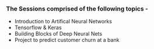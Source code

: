 
### The Sessions comprised of the following topics -

- Introduction to Artifical Neural Networks
- Tensorflow & Keras
- Building Blocks of Deep Neural Nets
- Project to predict customer churn at a bank
